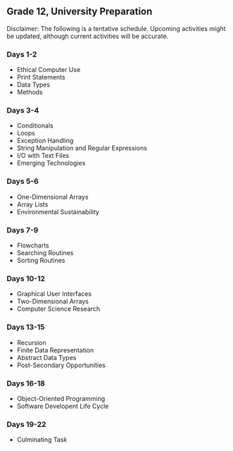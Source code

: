 ## Grade 12, University Preparation

Disclaimer: The following is a tentative schedule. Upcoming activities might be updated, although current activities will be accurate.

### Days 1-2

* Ethical Computer Use
* Print Statements
* Data Types
* Methods

### Days 3-4

* Conditionals
* Loops
* Exception Handling
* String Manipulation and Regular Expressions
* I/O with Text Files
* Emerging Technologies

### Days 5-6

* One-Dimensional Arrays
* Array Lists
* Environmental Sustainability

### Days 7-9

* Flowcharts
* Searching Routines
* Sorting Routines

### Days 10-12

* Graphical User Interfaces
* Two-Dimensional Arrays
* Computer Science Research

### Days 13-15

* Recursion
* Finite Data Representation
* Abstract Data Types
* Post-Secondary Opportunities

### Days 16-18

* Object-Oriented Programming
* Software Developent Life Cycle

### Days 19-22

* Culminating Task

